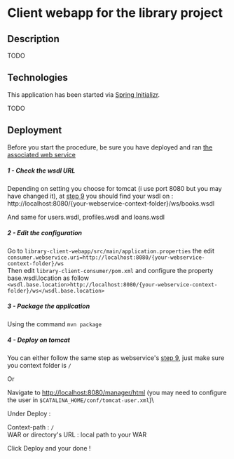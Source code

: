 # Client webapp for the library project  
  
## Description  
  
TODO
  
## Technologies  
  
This application has been started via [Spring Initializr](https://start.spring.io/).  
  
TODO

## Deployment

Before you start the procedure, be sure you have deployed and ran [the associated web service](https://github.com/xxjokerx/library-service)

##### 1 - Check the wsdl URL

Depending on setting you choose for tomcat (i use port 8080 but you may have changed it), at [step 9](https://github.com/xxjokerx/library-service) you should find your wsdl on :\
http://localhost:8080/{your-webservice-context-folder}/ws/books.wsdl

And same for users.wsdl, profiles.wsdl and loans.wsdl

##### 2 - Edit the configuration

Go to `library-client-webapp/src/main/application.properties` the edit `consumer.webservice.uri=http://localhost:8080/{your-webservice-context-folder}/ws`\
Then edit `library-client-consumer/pom.xml` and configure the property base.wsdl.location as follow `<wsdl.base.location>http://localhost:8080/{your-webservice-context-folder}/ws</wsdl.base.location>`

##### 3 - Package the application

Using the command `mvn package`

##### 4 - Deploy on tomcat

You can either follow the same step as webservice's [step 9](https://github.com/xxjokerx/library-service#9---deploy-on-external-tomcat), just make sure you context folder is `/`

Or

Navigate to [http://localhost:8080/manager/html]() (you may need to configure the user in `$CATALINA_HOME/conf/tomcat-user.xml`)\

Under Deploy :

Context-path : `/`\
WAR or directory's URL : local path to your WAR

Click Deploy and your done ! 
